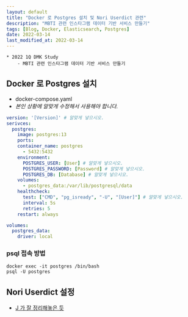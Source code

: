 ```yaml
---
layout: default
title: "Docker 로 Postgres 설치 및 Nori Userdict 관련"
description: "MBTI 관련 인스타그램 데이터 기반 서비스 만들기"
tags: [Blog, Docker, Elasticsearch, Postgres]
date: 2022-03-14
last_modified_at: 2022-03-14
---
```

```
* 2022 1Q DMK Study
    - MBTI 관련 인스타그램 데이터 기반 서비스 만들기
```
## Docker 로 Postgres 설치
- docker-compose.yaml
- _본인 상황에 알맞게 수정해서 사용해야 합니다._

```yaml
version: '[Version]' # 알맞게 넣으시오.
serivces:
  postgres:
    image: postgres:13
    ports:
    container_name: postgres
      - 5432:5432
    environment:
      POSTGRES_USER: [User] # 알맞게 넣으시오.
      POSTGRES_PASSWORD: [Password] # 알맞게 넣으시오.
      POSTGRES_DB: [Database] # 알맞게 넣으시오.
    volumes:
      - postgres_data:/var/lib/postgresql/data
    healthcheck:
      test: ["CMD", "pg_isready", "-U", "[User]"] # 알맞게 넣으시오.
      interval: 5s
      retries: 5
    restart: always

volumes:
  postgres_data:
    driver: local
```

### psql 접속 방법
```commandline
docker exec -it postgres /bin/bash
psql -U postgres
```

## Nori Userdict 설정
- [J 가 잘 정리해놓은 듯](https://jongwho.tistory.com/5)
